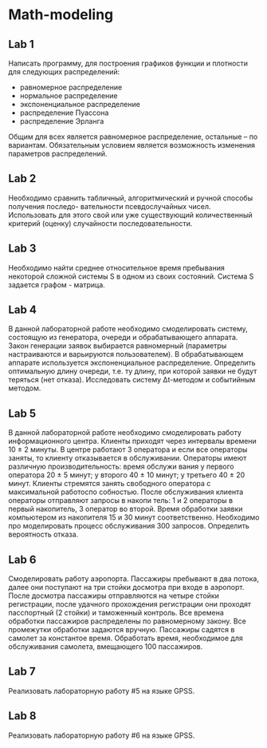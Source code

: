 # Math-modeling

## Lab 1 

Написать программу, для построения графиков функции и плотности для следующих распределений:
- равномерное распределение
- нормальное распределение
- экспоненциальное распределение
- распределение Пуассона
- распределение Эрланга

Общим для всех является равномерное распределение, остальные – по вариантам. Обязательным условием является возможность изменения параметров распределений.


## Lab 2 

Необходимо сравнить табличный, алгоритмический и ручной способы получения последо- вательности псевдослучайных чисел. Использовать для этого свой или уже существующий количественный критерий (оценку) случайности последовательности.

## Lab 3

Необходимо найти среднее относительное время пребывания некоторой сложной системы S в одном из своих состояний. Система S задается графом - матрица.

## Lab 4

В данной лабораторной работе необходимо смоделировать систему, состоящую из генератора, очереди и обрабатывающего аппарата. Закон генерации заявок выбирается равномерный (параметры настраиваются и варьируются пользователем). В обрабатывающем аппарате используется экспоненциальное распределение. Определить оптимальную длину очереди, т.е. ту длину, при которой заявки не будут теряться (нет отказа). Исследовать систему Δt-методом и событийным методом.

## Lab 5

В данной лабораторной работе необходимо смоделировать работу информа­ционного центра. Клиенты приходят через интервалы времени 10 ± 2 минуты. В центре работают 3 оператора и если все операторы заняты, то клиенту отказывается в обслуживании. Операторы имеют различную производительность: время обслужи­ вания у первого оператора 20 ± 5 минут; у второго 40 ± 10 минут; у третьего 40 ± 20 минут. Клиенты стремятся занять свободного оператора с максимальной работоспо­ собностью. После обслуживания клиента операторы отправляют запросы в накопи­ тель: 1 и 2 операторы в первый накопитель, 3 оператор во второй. Время обработки заявки компьютером из накопителя 15 и 30 минут соответственно. Необходимо про­ моделировать процесс обслуживания 300 запросов. Определить вероятность отказа.

## Lab 6

Смоделировать работу аэропорта. Пассажиры пребывают в два потока, далее они поступают на три стойки досмотра при входе в аэропорт. После досмотра пассажиры отправляются на четыре стойки регистрации, после удачного прохождения регистрации они проходят пасспортный (2 стойки) и таможенный контроль. Все времена обработки пассажиров распределены по равномерному закону. Все промежутки обработки задаются вручную. Пассажиры садятся в самолет за константое время. Обработать время, необходимое для обслуживания самолета, вмещающего 100 пассажиров.

## Lab 7

Реализовать лабораторную работу #5 на языке GPSS.

## Lab 8

Реализовать лабораторную работу #6 на языке GPSS.
